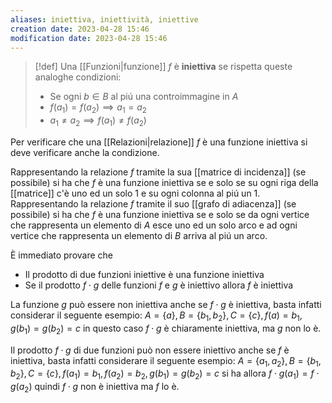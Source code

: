 ```yaml
---
aliases: iniettiva, iniettività, iniettive
creation date: 2023-04-28 15:46
modification date: 2023-04-28 15:46
---
```


>[!def]
>Una [[Funzioni|funzione]] $f$ è **iniettiva** se rispetta queste analoghe condizioni:
> - Se ogni $b \in B$ al piú una controimmagine in $A$
> - $f(a_{1}) = f(a_{2}) \implies a_{1} = a_{2}$
> - $a_{1} \neq a_{2} \implies f(a_{1}) \neq f(a_{2})$

Per verificare che una [[Relazioni|relazione]] $f$ è una funzione iniettiva si deve verificare anche la condizione.

Rappresentando la relazione $f$ tramite la sua [[matrice di incidenza]] (se possibile) si ha che $f$ è una funzione iniettiva se e solo se su ogni riga della [[matrice]] c'è uno ed un solo 1 e su ogni colonna al piú un 1.
Rappresentando la relazione $f$ tramite il suo [[grafo di adiacenza]] (se possibile) si ha che $f$ è una funzione iniettiva se e solo se da ogni vertice che rappresenta un elemento di $A$ esce uno ed un solo arco e ad ogni vertice che rappresenta un elemento di $B$ arriva al piú un arco.

È immediato provare che
- Il prodotto di due funzioni iniettive è una funzione iniettiva
- Se il prodotto $f \cdot g$ delle funzioni $f$ e $g$ è iniettivo allora $f$ è iniettiva

La funzione $g$ può essere non iniettiva anche se $f \cdot g$ è iniettiva, basta infatti considerar il seguente esempio: $A = \{ a \}, B = \{ b_{1},b_{2} \}, C = \{ c \}, f(a) = b_{1}, g(b_{1}) = g(b_{2}) = c$ in questo caso $f \cdot g$ è chiaramente iniettiva, ma $g$ non lo è.

Il prodotto $f \cdot g$ di due funzioni può non essere iniettivo anche se $f$ è iniettiva, basta infatti considerare il seguente esempio: $A = \{ a_{1},a_{2} \},B= \{ b_{1},b_{2} \}, C = \{ c \}, f(a_{1})=b_{1},f(a_{2}) =b_{2}, g(b_{1})=g(b_{2})=c$ si ha allora $f \cdot g(a_{1}) = f\cdot g (a_{2})$ quindi $f \cdot g$ non è iniettiva ma $f$ lo è.

